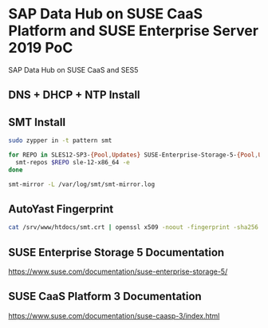 # SAP Data Hub on SUSE CaaS Platform and SUSE Enterprise Server 2019 PoC
SAP Data Hub on SUSE CaaS and SES5

## DNS + DHCP + NTP Install

## SMT Install
```bash
sudo zypper in -t pattern smt

for REPO in SLES12-SP3-{Pool,Updates} SUSE-Enterprise-Storage-5-{Pool,Updates} SUSE-CAASP-ALL-{Pool,Updates}; do
  smt-repos $REPO sle-12-x86_64 -e
done

smt-mirror -L /var/log/smt/smt-mirror.log
```

## AutoYast Fingerprint
```bash
cat /srv/www/htdocs/smt.crt | openssl x509 -noout -fingerprint -sha256
```
## SUSE Enterprise Storage 5 Documentation
https://www.suse.com/documentation/suse-enterprise-storage-5/

## SUSE CaaS Platform 3 Documentation
https://www.suse.com/documentation/suse-caasp-3/index.html
